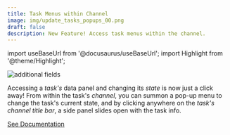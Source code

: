 ```yaml
---
title: Task Menus within Channel
image: img/update_tasks_popups_00.png
draft: false
description: New Feature! Access task menus within the channel.
---
```


import useBaseUrl from '@docusaurus/useBaseUrl'; 
import Highlight from '@theme/Highlight';

<div className="align-center">
<div class="card">
<div class="card__header">

</div>
<div class="card__image">
<img alt="additional fields" class="img_card item shadow--tl" src={useBaseUrl('img/update_tasks_popups_00.png')} />
<br/>
</div>
<div class="card__body">

Accessing a _task's_ data panel and changing its _state_ is now just a click away! From within the task's _channel_, you can summon a pop-up menu to change the task's current state, and by clicking anywhere on the _task's channel title bar_, a side panel slides open with the task info.

</div>
<div class="card__footer">
<a class ="button button--secondary button--block" href='/docs/documentation/client/channels#task-menus-within-channel'>See Documentation</a>
</div>
</div>
</div>